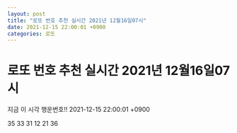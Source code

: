 ```yaml
---
layout: post
title: "로또 번호 추천 실시간 2021년 12월16일07시"
date: 2021-12-15 22:00:01 +0900
categories: 로또
---
```


# 로또 번호 추천 실시간 2021년 12월16일07시

지금 이 시각 행운번호!! 2021-12-15 22:00:01 +0900

 35  33  31  12  21  36 

